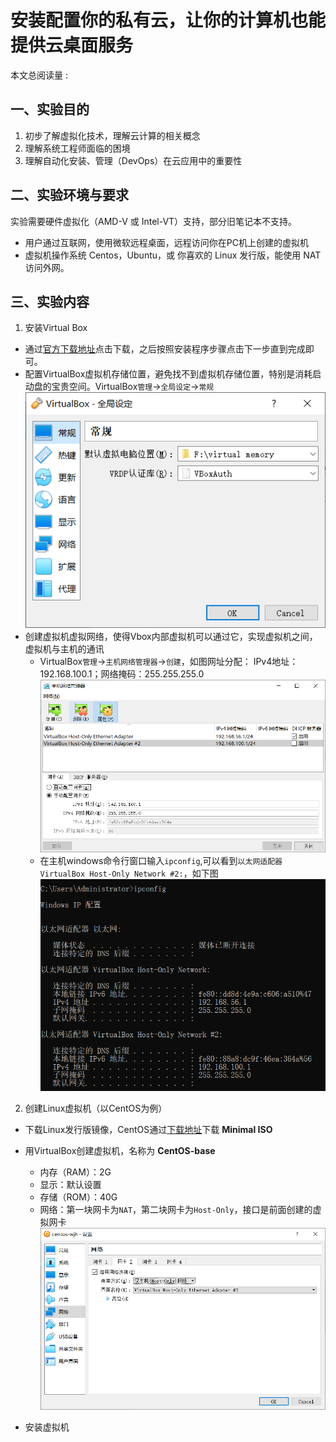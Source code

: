 # 安装配置你的私有云，让你的计算机也能提供云桌面服务
<script async src="//busuanzi.ibruce.info/busuanzi/2.3/busuanzi.pure.mini.js"></script>
<span id="busuanzi_container_page_pv">本文总阅读量 : <span id="busuanzi_value_page_pv"></span></span>
## 一、实验目的
1. 初步了解虚拟化技术，理解云计算的相关概念  
2. 理解系统工程师面临的困境
3. 理解自动化安装、管理（DevOps）在云应用中的重要性

## 二、实验环境与要求
 实验需要硬件虚拟化（AMD-V 或 Intel-VT）支持，部分旧笔记本不支持。
 - 用户通过互联网，使用微软远程桌面，远程访问你在PC机上创建的虚拟机
 - 虚拟机操作系统 Centos，Ubuntu，或 你喜欢的 Linux 发行版，能使用 NAT 访问外网。

## 三、实验内容
1. 安装Virtual Box
- 通过[官方下载地址](https://www.virtualbox.org/)点击下载，之后按照安装程序步骤点击下一步直到完成即可。
- 配置VirtualBox虚拟机存储位置，避免找不到虚拟机存储位置，特别是消耗启动盘的宝贵空间。VirtualBox```管理```->```全局设定```->```常规```
![设置虚拟盘位置](./hw1-pic/1-全局设定虚拟电脑地址.png)
- 创建虚拟机虚拟网络，使得Vbox内部虚拟机可以通过它，实现虚拟机之间，虚拟机与主机的通讯
    - VirtualBox```管理```->```主机网络管理器```->```创建```，如图网址分配：
    IPv4地址：192.168.100.1；网络掩码：255.255.255.0
    ![创建虚拟机内部虚拟网络](./hw1-pic/2-添加虚拟网卡.png)
    - 在主机windows命令行窗口输入```ipconfig```,可以看到```以太网适配器 VirtualBox Host-Only Network #2:```，如下图
    ![ipconfig](./hw1-pic/3-ipconfig验证添加虚拟网卡成功.png)
2. 创建Linux虚拟机（以CentOS为例）
- 下载Linux发行版镜像，CentOS通过[下载地址](https://www.centos.org/download/)下载 **Minimal ISO** 
- 用VirtualBox创建虚拟机，名称为 **CentOS-base**
    - 内存（RAM）：2G
    - 显示：默认设置
    - 存储（ROM）：40G
    - 网络：第一块网卡为```NAT```，第二块网卡为```Host-Only```，接口是前面创建的虚拟网卡
    ![创建虚拟机](./hw1-pic/4-虚拟机网卡设置.png)
    
- 安装虚拟机